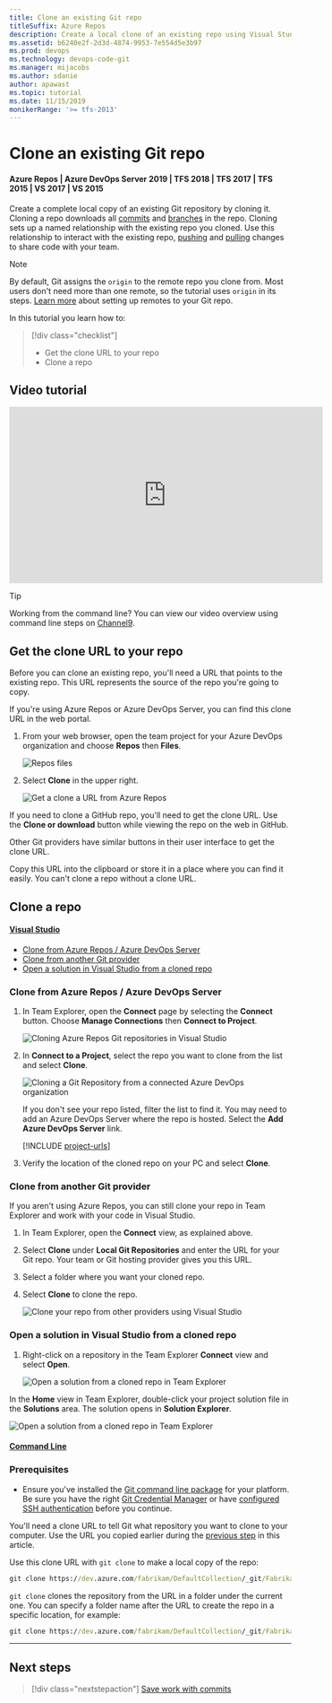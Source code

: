 ```yaml
---
title: Clone an existing Git repo
titleSuffix: Azure Repos
description: Create a local clone of an existing repo using Visual Studio or command prompt
ms.assetid: b6240e2f-2d3d-4874-9953-7e554d5e3b97
ms.prod: devops
ms.technology: devops-code-git 
ms.manager: mijacobs
ms.author: sdanie
author: apawast
ms.topic: tutorial
ms.date: 11/15/2019
monikerRange: '>= tfs-2013'
---
```


# Clone an existing Git repo

#### Azure Repos | Azure DevOps Server 2019 | TFS 2018 | TFS 2017 | TFS 2015 | VS 2017 | VS 2015

Create a complete local copy of an existing Git repository by cloning it.
Cloning a repo downloads all [commits](commits.md) and [branches](branches.md) in the repo.
Cloning sets up a named relationship with the existing repo you cloned.
Use this relationship to interact with the existing repo, [pushing](pushing.md) and [pulling](pulling.md) changes to share code with your team.

>[!NOTE]
> By default, Git assigns the `origin` to the remote repo you clone from. Most users don't need more than one remote, so the tutorial uses `origin` in its steps.
> [Learn more](creatingrepo.md#remotes) about setting up remotes to your Git repo.

In this tutorial you learn how to:

> [!div class="checklist"]
> * Get the clone URL to your repo
> * Clone a repo

## Video tutorial

<iframe src="https://channel9.msdn.com/series/Team-Services-Git-Tutorial/Git-Tutorial-Create-a-Git-repo-in-Visual-Studio-2015/player" width="560" height="315" allowFullScreen frameBorder="0"></iframe>

>[!TIP]
> Working from the command line? You can view our video overview using command line steps on [Channel9](https://channel9.msdn.com/series/Team-Services-Git-Tutorial/Git-Tutorial-Create-a-repo-from-the-command-line).

<a name="clone_url"></a>
## Get the clone URL to your repo

Before you can clone an existing repo, you'll need a URL that points to the existing repo.
This URL represents the source of the repo you're going to copy.

If you're using Azure Repos or Azure DevOps Server, you can find this clone URL in the web portal.

1. From your web browser, open the team project for your Azure DevOps organization and choose **Repos** then **Files**.

   ![Repos files](../get-started/_img/clone-repo/repos-files.png)

1. Select **Clone** in the upper right.

   ![Get a clone a URL from Azure Repos](./_img/get_clone_url.gif)

If you need to clone a GitHub repo, you'll need to get the clone URL. Use the **Clone or download** button while viewing the repo on the web in GitHub.

Other Git providers have similar buttons in their user interface to get the clone URL.

Copy this URL into the clipboard or store it in a place where you can find it easily. You can't clone a repo without a clone URL.

## Clone a repo 

#### [Visual Studio](#tab/visual-studio/)
* [Clone from Azure Repos / Azure DevOps Server](#clone-from-azure-repos--azure-devops-server)
* [Clone from another Git provider](#clone-from-another-git-provider)
* [Open a solution in Visual Studio from a cloned repo](#open-a-solution-in-visual-studio-from-a-cloned-repo)

### Clone from Azure Repos / Azure DevOps Server

1. In Team Explorer, open the **Connect** page by selecting the **Connect** button. Choose **Manage Connections** then **Connect to Project**.

   ![Cloning Azure Repos Git repositories in Visual Studio](_img/gitquickstart-vs2017/manage-connections.png)

1. In **Connect to a Project**, select the repo you want to clone from the list and select **Clone**.

   ![Cloning a Git Repository from a connected Azure DevOps organization](_img/gitquickstart-vs2017/vs2017-connect-dialog.png)

   If you don't see your repo listed, filter the list to find it.
   You may need to add an Azure DevOps Server where the repo is hosted.
   Select the **Add Azure DevOps Server** link.

   [!INCLUDE [project-urls](../../_shared/project-urls.md)]

1. Verify the location of the cloned repo on your PC and select **Clone**.

### Clone from another Git provider

If you aren't using Azure Repos, you can still clone your repo in Team Explorer and work with your code in Visual Studio.

1. In Team Explorer, open the **Connect** view, as explained above.
1. Select **Clone** under **Local Git Repositories** and enter the URL for your Git repo. Your team or Git hosting provider gives you this URL.
1. Select a folder where you want your cloned repo.
1. Select **Clone** to clone the repo.

   ![Clone your repo from other providers using Visual Studio](_img/clone_other_providers.png)

### Open a solution in Visual Studio from a cloned repo

1. Right-click on a repository in the Team Explorer **Connect** view and select **Open**.

   ![Open a solution from a cloned repo in Team Explorer](_img/open-solution-cloned-repo-vs.png)

In the **Home** view in Team Explorer, double-click your project solution file in the **Solutions** area. The solution opens in **Solution Explorer**.

   ![Open a solution from a cloned repo in Team Explorer](_img/open-solution-cloned-repo-vs-sln.png)

#### [Command Line](#tab/command-line/)
### Prerequisites

* Ensure you've installed the [Git command line package](http://git-scm.com/download) for your platform. Be sure you have the right [Git Credential Manager](set-up-credential-managers.md) or have [configured SSH authentication](use-ssh-keys-to-authenticate.md) before you continue.

You'll need a clone URL to tell Git what repository you want to clone to your computer. Use the URL you copied earlier during the [previous step](#clone_url) in this article.

Use this clone URL with `git clone` to make a local copy of the repo:

```cmd
git clone https://dev.azure.com/fabrikam/DefaultCollection/_git/Fabrikam
```

`git clone` clones the repository from the URL in a folder under the current one. You can specify a folder name after the URL to create the repo in a specific location, for example:

```cmd
git clone https://dev.azure.com/fabrikam/DefaultCollection/_git/Fabrikam C:\Repos\FabrikamFiber
```

* * *
## Next steps

> [!div class="nextstepaction"]
> [Save work with commits](commits.md)
